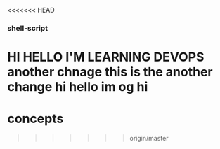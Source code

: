 <<<<<<< HEAD
### shell-script
HI HELLO I'M LEARNING DEVOPS
another chnage
this is the another change
hi
hello im og 
hi
=======
# concepts
>>>>>>> origin/master
